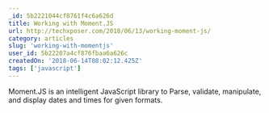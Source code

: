 ```yaml
---
_id: 5b2221044cf8761f4c6a626d
title: Working with Moment.JS
url: http://techxposer.com/2018/06/13/working-moment-js/
category: articles
slug: 'working-with-momentjs'
user_id: 5b22207a4cf876fbaa6a626c
createdOn: '2018-06-14T08:02:12.425Z'
tags: ['javascript']
---
```


Moment.JS is an intelligent JavaScript library to Parse, validate, manipulate, and display dates and times for given formats.
